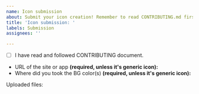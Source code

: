 ```yaml
---
name: Icon submission
about: Submit your icon creation! Remember to read CONTRIBUTING.md first, if you haven't already.
title: 'Icon submission: '
labels: Submission
assignees: ''

---
```


<!--
Remember to add **name of the site or app** at the end of the title. 

#########################
## ACCEPT REQUIREMENTS ##
#########################

CONTRIBUTING doc: https://github.com/krisu5/aegis-icons/blob/master/CONTRIBUTING.md

Replace space with x inside of the brackets: [ ] -> [x]
-->

- [ ] I have read and followed CONTRIBUTING document.
- URL of the site or app **(required, unless it's generic icon):** 
- Where did you took the BG color(s) **(required, unless it's generic icon):** 
<!-- ^^^ Did you use logo colors or something else? Link the page, if you used colors from website. -->

Uploaded files:

<!-- ^^^ ADD SVG (AND AI) FILES HERE ABOVE THIS LINE ^^^
Zip the files (Github doesn't accept SVG or AI files as is there). -->